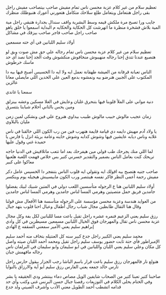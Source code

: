 تعظيم سلام من غير كلام عزبة محسن ناس تمام
مفيش صاحب بيتصاحب مفيش راجل بقى راجل
هنتعامل ويتعامل طلع سلاحك متكامل
هتعورني أعورك هنبوظلك منظرك

جايب ورا تصبح مرة ملكش قيمه وسط البشرية
واقف سندال بجدارة هتبقي راجل مية المية
بلاش فشخرة منظرة ما اتهرشت كل الحكاية
والحكايه م البداية اسمعوا يا خلق ياهو
صاحب راجل صاحب فاجر صاحب بيزقك في مشاكل


أولاد سليم اللبانين في أي حته مسمعين

تعظيم سلام من غير كلام عزبة محسن ناس تمام
رجاله علي حق مش صوت وبق لو هتصيع عندنا تتدق
إحنا رجاله منهيبوش منخافوش منكشوش
وقت الجد إحنا نصد أي حد ماسك خرطوش

الناس تعبانة قرفانة من العيشة طهقانة
نعمل ايه ولا ايه دا الخسيس أصبح فيها بيه
دا المكتوب على الجبين هنرضو بيه ونمشوه
بدمع العين علي الخدين اللي مايصلي معانا عالزين

سمعنا يا غاندي

دنية مواني على الملأ قلوبنا فيها بتنحرق
غلبان وعايش في الغلا مسكين وعشه بينزلق
ومين يحس بالتاني أحلام شبابنا بتتسرق



زمان عجيب مالوش حبيب مالوش طبيب بيداوي
هنروح علي فين ونشكي لمين زمن مليان بالبلاوي

يا ولاد آدم مهيش دايمه دي قيامة قايمة
هنهرب فين من رب الكون اللي خالقنا
في ناس غلابه وناس ديابه عايشين فيها
وشوش كدابه وشوش خاينه وعامة بريئة
انزل يا فارس يا حميدة غني وقول عليها

لما اللي منك يجرحك طب قولي مين هيفرحك
بعد اما تتعب ماتلاقيش في الدنيا حاجه تريحك
كنت بعامل الناس بضمير والتقدير خسرني كتير
بس خلاص فهمت اللعبة هلعبها معاكوا على كبير

صاحب جنيه هتصبح بيه اقولك ايه وتقولي ايه
قلوب الناس بتنفجر دا الخسيس عامل دكر
مفيش رحمة أعمى النظر فاكر نفسه هينتصر
ورب الكون مابيسيبش هيجيله يوم وينكسر

أولاد سليم اللبانين هنا ع الرجوله متأسسين
اللعب دولي في المتين شبيك لبيك يفضلوا جامدين
فريق حمل متصيتين وهرمي المسا لناس جامدين
وهرمي المسا لناس جامدين

من العوايد هندسة وعزبة محسن مؤسسة
على الرجوله متأسسة
هنا الأفعال مش قولنا وقال هنا التقال ظابطين مجال
شباب رجال أطفال وعيال احنا قلوب بتهد جبال

رزق سليم يعني الزعيم فنمره عشره راجل تقيل
باعت مسا لللبانين لكل بفة وكل مجال
عزبة محسن ناس تقال والمهرجان فوق الخيال
اللبانين مسمعين مسيطرين في كل وادي
إبراهيم سليم يعني الأمير سمعني السقفه ع الهادي

محمد سليم يعني الكبير
راجل جدع كبير سنه كل العنتيله بتخاف منه
أحمد سليم الإمبراطور فأي حتة ثابت حضور
يوسف سليم راجل تقيل
ومحمد أحمد اللبان صيته واصل كل مكان
وعلي سليم يعني اللبان واللبانين في ابو سليمان
وابو سليمان في البرلمان ناس رجاله مافهمش جبان

هتولع نار فالمهرجان رزق سليم باعت قرار
باسم الباشا رجب الجزار بيقول حارس راجل تارس
خالد جمعه يعني الفارس
رزق سليم ابو آية والارزاق بالنوايا

صاحبنا كتير تعبنا كتير من الصحاب شايفين الويل
مصاص دماء بينتشر ودي الحقيقه يا بشر
وفي الختام يحلى الكلام في التوزيعات رقصنا جبال
حسن البرنس غنى وكتب وأي حد قدامه اتشطب
أحمد الطويل معني الأدب وأشرف الصيني ولد جدع
